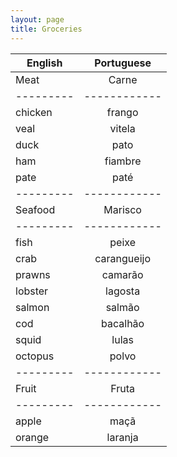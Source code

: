 ```yaml
---
layout: page
title: Groceries
---
```


| English | Portuguese |
|---------|:----------:|
| Meat    | Carne      |
|---------|------------|
| chicken | frango     |
| veal    | vitela     |
| duck    | pato       |
| ham     | fiambre    |
| pate    | paté       |
|---------|------------| 
| Seafood | Marisco    |
|---------|------------|
| fish    | peixe      |
| crab    | carangueijo|
| prawns  | camarão    |
| lobster | lagosta    |
| salmon  | salmão     |
| cod     | bacalhão   |
| squid   | lulas      |
| octopus | polvo      |
|---------|------------|
| Fruit   | Fruta      |
|---------|------------|
| apple   | maçã       |
| orange  | laranja    | 



